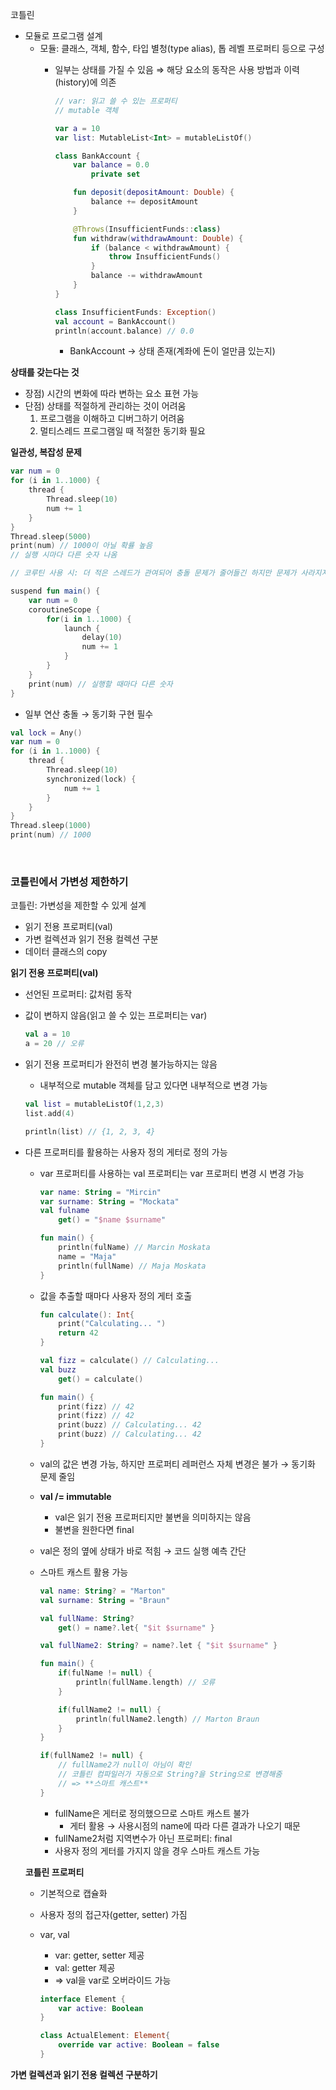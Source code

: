 코틀린

- 모듈로 프로그램 설계
    - 모듈: 클래스, 객체, 함수, 타입 별청(type alias), 톱 레벨 프로퍼티 등으로 구성
        - 일부는 상태를 가질 수 있음 ⇒ 해당 요소의 동작은 사용 방법과 이력(history)에 의존
            
            ```kotlin
            // var: 읽고 쓸 수 있는 프로퍼티
            // mutable 객체
            
            var a = 10
            var list: MutableList<Int> = mutableListOf()
            ```
            
            ```kotlin
            class BankAccount {
            	var balance = 0.0
            		private set
            
            	fun deposit(depositAmount: Double) {
            		balance += depositAmount
            	}
            
            	@Throws(InsufficientFunds::class)
            	fun withdraw(withdrawAmount: Double) {
            		if (balance < withdrawAmount) {
            			throw InsufficientFunds()
            		}
            		balance -= withdrawAmount
            	}
            }
            
            class InsufficientFunds: Exception()
            val account = BankAccount()
            println(account.balance) // 0.0
            ```
            
            - BankAccount → 상태 존재(계좌에 돈이 얼만큼 있는지)

**상태를 갖는다는 것**

- 장점) 시간의 변화에 따라 변하는 요소 표현 가능
- 단점) 상태를 적절하게 관리하는 것이 어려움
    1. 프로그램을 이해하고 디버그하기 어려움
    2. 멀티스레드 프로그램일 때 적절한 동기화 필요

**일관성, 복잡성 문제**

```kotlin
var num = 0
for (i in 1..1000) {
	thread {
		Thread.sleep(10)
		num += 1
	}
}
Thread.sleep(5000)
print(num) // 1000이 아닐 확률 높음
// 실행 시마다 다른 숫자 나옴
```

```kotlin
// 코루틴 사용 시: 더 적은 스레드가 관여되어 충돌 문제가 줄어들긴 하지만 문제가 사라지지는 않음

suspend fun main() {
	var num = 0
	coroutineScope {
		for(i in 1..1000) {
			launch {
				delay(10)
				num += 1
			}
		}
	}
	print(num) // 실행할 때마다 다른 숫자
}
```

- 일부 연산 충돌 → 동기화 구현 필수

```kotlin
val lock = Any()
var num = 0
for (i in 1..1000) {
	thread {
		Thread.sleep(10)
		synchronized(lock) {
			num += 1
		}
	}
}
Thread.sleep(1000)
print(num) // 1000
```

<br>

### 코틀린에서 가변성 제한하기

코틀린: 가변성을 제한할 수 있게 설계

- 읽기 전용 프로퍼티(val)
- 가변 컬렉션과 읽기 전용 컬렉션 구분
- 데이터 클래스의 copy

**읽기 전용 프로퍼티(val)**

- 선언된 프로퍼티: 값처럼 동작
- 값이 변하지 않음(읽고 쓸 수 있는 프로퍼티는 var)
    
    ```kotlin
    val a = 10
    a = 20 // 오류
    ```
    
- 읽기 전용 프로퍼티가 완전히 변경 불가능하지는 않음
    - 내부적으로 mutable 객체를 담고 있다면 내부적으로 변경 가능
    
    ```kotlin
    val list = mutableListOf(1,2,3)
    list.add(4)
    
    println(list) // {1, 2, 3, 4}
    ```
    
- 다른 프로퍼티를 활용하는 사용자 정의 게터로 정의 가능
    - var 프로퍼티를 사용하는 val 프로퍼티는 var 프로퍼티 변경 시 변경 가능
        
        ```kotlin
        var name: String = "Mircin"
        var surname: String = "Mockata"
        val fulname
        	get() = "$name $surname"
        
        fun main() {
        	println(fulName) // Marcin Moskata
        	name = "Maja"
        	println(fullName) // Maja Moskata
        }
        ```
        
    - 값을 추출할 때마다 사용자 정의 게터 호출
        
        ```kotlin
        fun calculate(): Int{
        	print("Calculating... ")
        	return 42
        }
        
        val fizz = calculate() // Calculating...
        val buzz
        	get() = calculate()
        
        fun main() {
        	print(fizz) // 42
        	print(fizz) // 42
        	print(buzz) // Calculating... 42
        	print(buzz) // Calculating... 42
        }
        ```
        
    - val의 값은 변경 가능, 하지만 프로퍼티 레퍼런스 자체 변경은 불가 → 동기화 문제 줄임
    - **val /= immutable**
        - val은 읽기 전용 프로퍼티지만 불변을 의미하지는 않음
        - 불변을 원한다면 final
    - val은 정의 옆에 상태가 바로 적힘 → 코드 실행 예측 간단
    - 스마트 캐스트 활용 가능
        
        ```kotlin
        val name: String? = "Marton"
        val surname: String = "Braun"
        
        val fullName: String?
        	get() = name?.let{ "$it $surname" }
        
        val fullName2: String? = name?.let { "$it $surname" }
        
        fun main() {
        	if(fulName != null) {
        		println(fullName.length) // 오류
        	}
        
        	if(fullName2 != null) {
        		println(fullName2.length) // Marton Braun
        	}
        }
        
        if(fullName2 != null) {
        	// fullName2가 null이 아님이 확인
        	// 코틀린 컴파일러가 자동으로 String?을 String으로 변경해줌 
        	// => **스마트 캐스트**
        }
        ```
        
        - fullName은 게터로 정의했으므로 스마트 캐스트 불가
            - 게터 활용 → 사용시점의 name에 따라 다른 결과가 나오기 때문
        - fullName2처럼 지역변수가 아닌 프로퍼티: final
        - 사용자 정의 게터를 가지지 않을 경우 스마트 캐스트 가능
    
    **코틀린 프로퍼티**
    
    - 기본적으로 캡슐화
    - 사용자 정의 접근자(getter, setter) 가짐
    - var, val
        - var: getter, setter 제공
        - val: getter 제공
        - ⇒ val을 var로 오버라이드 가능
        
        ```kotlin
        interface Element {
        	var active: Boolean
        }
        
        class ActualElement: Element{
        	override var active: Boolean = false
        }
        ```
        

**가변 컬렉션과 읽기 전용 컬렉션 구분하기**

